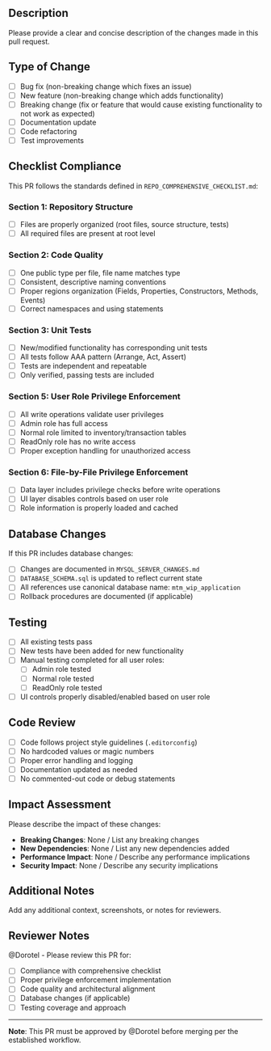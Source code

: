 ## Description

Please provide a clear and concise description of the changes made in this pull request.

## Type of Change

- [ ] Bug fix (non-breaking change which fixes an issue)
- [ ] New feature (non-breaking change which adds functionality)
- [ ] Breaking change (fix or feature that would cause existing functionality to not work as expected)
- [ ] Documentation update
- [ ] Code refactoring
- [ ] Test improvements

## Checklist Compliance

This PR follows the standards defined in `REPO_COMPREHENSIVE_CHECKLIST.md`:

### Section 1: Repository Structure
- [ ] Files are properly organized (root files, source structure, tests)
- [ ] All required files are present at root level

### Section 2: Code Quality
- [ ] One public type per file, file name matches type
- [ ] Consistent, descriptive naming conventions
- [ ] Proper regions organization (Fields, Properties, Constructors, Methods, Events)
- [ ] Correct namespaces and using statements

### Section 3: Unit Tests
- [ ] New/modified functionality has corresponding unit tests
- [ ] All tests follow AAA pattern (Arrange, Act, Assert)
- [ ] Tests are independent and repeatable
- [ ] Only verified, passing tests are included

### Section 5: User Role Privilege Enforcement
- [ ] All write operations validate user privileges
- [ ] Admin role has full access
- [ ] Normal role limited to inventory/transaction tables
- [ ] ReadOnly role has no write access
- [ ] Proper exception handling for unauthorized access

### Section 6: File-by-File Privilege Enforcement
- [ ] Data layer includes privilege checks before write operations
- [ ] UI layer disables controls based on user role
- [ ] Role information is properly loaded and cached

## Database Changes

If this PR includes database changes:

- [ ] Changes are documented in `MYSQL_SERVER_CHANGES.md`
- [ ] `DATABASE_SCHEMA.sql` is updated to reflect current state
- [ ] All references use canonical database name: `mtm_wip_application`
- [ ] Rollback procedures are documented (if applicable)

## Testing

- [ ] All existing tests pass
- [ ] New tests have been added for new functionality
- [ ] Manual testing completed for all user roles:
  - [ ] Admin role tested
  - [ ] Normal role tested  
  - [ ] ReadOnly role tested
- [ ] UI controls properly disabled/enabled based on user role

## Code Review

- [ ] Code follows project style guidelines (`.editorconfig`)
- [ ] No hardcoded values or magic numbers
- [ ] Proper error handling and logging
- [ ] Documentation updated as needed
- [ ] No commented-out code or debug statements

## Impact Assessment

Please describe the impact of these changes:

- **Breaking Changes**: None / List any breaking changes
- **New Dependencies**: None / List any new dependencies added
- **Performance Impact**: None / Describe any performance implications
- **Security Impact**: None / Describe any security implications

## Additional Notes

Add any additional context, screenshots, or notes for reviewers.

## Reviewer Notes

@Dorotel - Please review this PR for:
- [ ] Compliance with comprehensive checklist
- [ ] Proper privilege enforcement implementation
- [ ] Code quality and architectural alignment
- [ ] Database changes (if applicable)
- [ ] Testing coverage and approach

---

**Note**: This PR must be approved by @Dorotel before merging per the established workflow.
